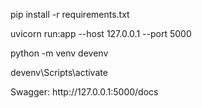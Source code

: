 <p>pip install -r requirements.txt</p>

<p>uvicorn run:app --host 127.0.0.1 --port 5000</p>

<p>python -m venv devenv</p>
<p>devenv\Scripts\activate</p>

<p>Swagger: http://127.0.0.1:5000/docs</p>
